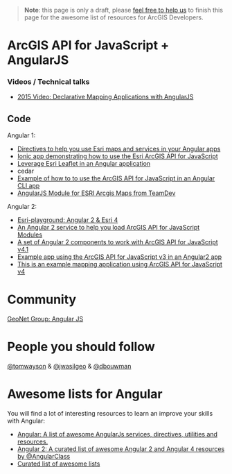 > **Note**: this page is only a draft, please [feel free to help us](https://github.com/hhkaos/awesome-arcgis#contributions) to finish this page for the awesome list of resources for ArcGIS Developers.

# ArcGIS API for JavaScript + AngularJS

### Videos / Technical talks
* [2015 Video: Declarative Mapping Applications with AngularJS](http://www.esri.com/videos/watch?videoid=4321&channelid=LegacyVideo&isLegacy=true&title=declarative-mapping-applications-with-angularjs)


## Code

Angular 1:
* [Directives to help you use Esri maps and services in your Angular apps](github.com/Esri/angular-esri-map)
* [Ionic app demonstrating how to use the Esri ArcGIS API for JavaScript](https://github.com/jwasilgeo/ionic-esri-map)
* [Leverage Esri Leaflet in an Angular application](https://github.com/Esri/developer-support/tree/gh-pages/web-leaflet/angular)
* cedar
* [Example of how to to use the ArcGIS API for JavaScript in an Angular CLI app](https://github.com/tomwayson/esri-angular-cli-example)
* [AngularJS Module for ESRI Arcgis Maps from TeamDev](https://github.com/TeamDev-it/teamdev-esri-angularjs)

Angular 2:
* [Esri-playground: Angular 2 & Esri 4](https://github.com/jwasilgeo/angular2-esri-playground)
* [An Angular 2 service to help you load ArcGIS API for JavaScript Modules](https://github.com/tomwayson/angular2-esri-loader)
* [A set of Angular 2 components to work with ArcGIS API for JavaScript v4.1](https://github.com/kgs916/angular2-esri4-components)
* [Example app using the ArcGIS API for JavaScript v3 in an Angular2 app](https://github.com/tomwayson/angular2-esri-example)
* [This is an example mapping application using ArcGIS API for JavaScript v4 ](https://github.com/kgs916/ng2cli-esri4)

# Community
[GeoNet Group: Angular JS](https://geonet.esri.com/groups/angularjs)

# People you should follow
[@tomwayson](https://github.com/tomwayson) & [@jwasilgeo](https://github.com/jwasilgeo) & [@dbouwman](https://github.com/dbouwman)

# Awesome lists for Angular
You will find a lot of interesting resources to learn an improve your skills
with Angular:
* [Angular: A list of awesome AngularJs services, directives, utilities and resources.](https://github.com/gianarb/awesome-angularjs)
* [Angular 2: A curated list of awesome Angular 2 and Angular 4 resources by @AngularClass](https://github.com/AngularClass/awesome-angular2)
* [Curated list of awesome lists](https://github.com/sindresorhus/awesome)
